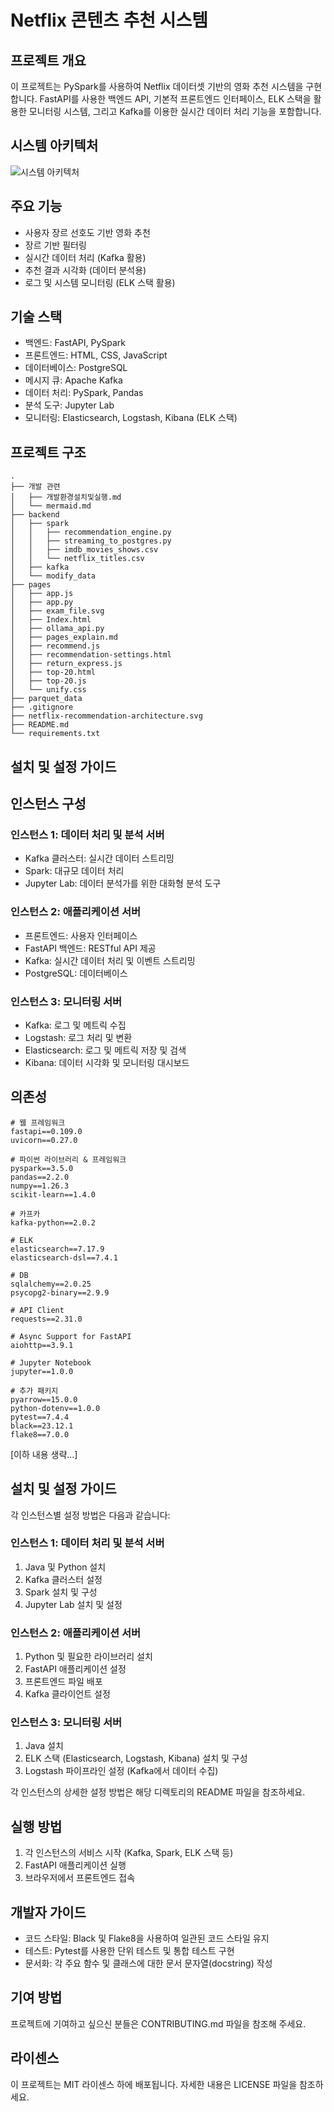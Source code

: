 # Netflix 콘텐츠 추천 시스템

## 프로젝트 개요
이 프로젝트는 PySpark를 사용하여 Netflix 데이터셋 기반의 영화 추천 시스템을 구현합니다. FastAPI를 사용한 백엔드 API, 기본적 프론트엔드 인터페이스, ELK 스택을 활용한 모니터링 시스템, 그리고 Kafka를 이용한 실시간 데이터 처리 기능을 포함합니다.

## 시스템 아키텍처

![시스템 아키텍처](./netflix-recommendation-architecture.svg)

## 주요 기능
- 사용자 장르 선호도 기반 영화 추천
- 장르 기반 필터링
- 실시간 데이터 처리 (Kafka 활용)
- 추천 결과 시각화 (데이터 분석용)
- 로그 및 시스템 모니터링 (ELK 스택 활용)

## 기술 스택
- 백엔드: FastAPI, PySpark
- 프론트엔드: HTML, CSS, JavaScript
- 데이터베이스: PostgreSQL
- 메시지 큐: Apache Kafka
- 데이터 처리: PySpark, Pandas
- 분석 도구: Jupyter Lab
- 모니터링: Elasticsearch, Logstash, Kibana (ELK 스택)

## 프로젝트 구조
```
.
├── 개발 관련
│   ├── 개발환경설치및실행.md
│   └── mermaid.md
├── backend
│   ├── spark
│   │   ├── recommendation_engine.py
│   │   ├── streaming_to_postgres.py
│   │   ├── imdb_movies_shows.csv
│   │   └── netflix_titles.csv
│   ├── kafka
│   └── modify_data
├── pages
│   ├── app.js
│   ├── app.py
│   ├── exam_file.svg
│   ├── Index.html
│   ├── ollama_api.py
│   ├── pages_explain.md
│   ├── recommend.js
│   ├── recommendation-settings.html
│   ├── return_express.js
│   ├── top-20.html
│   ├── top-20.js
│   └── unify.css
├── parquet_data
├── .gitignore
├── netflix-recommendation-architecture.svg
├── README.md
└── requirements.txt
```

## 설치 및 설정 가이드

## 인스턴스 구성

### 인스턴스 1: 데이터 처리 및 분석 서버
- Kafka 클러스터: 실시간 데이터 스트리밍
- Spark: 대규모 데이터 처리
- Jupyter Lab: 데이터 분석가를 위한 대화형 분석 도구

### 인스턴스 2: 애플리케이션 서버
- 프론트엔드: 사용자 인터페이스
- FastAPI 백엔드: RESTful API 제공
- Kafka: 실시간 데이터 처리 및 이벤트 스트리밍
- PostgreSQL: 데이터베이스

### 인스턴스 3: 모니터링 서버
- Kafka: 로그 및 메트릭 수집
- Logstash: 로그 처리 및 변환
- Elasticsearch: 로그 및 메트릭 저장 및 검색
- Kibana: 데이터 시각화 및 모니터링 대시보드

## 의존성

```
# 웹 프레임워크
fastapi==0.109.0
uvicorn==0.27.0

# 파이썬 라이브러리 & 프레임워크
pyspark==3.5.0
pandas==2.2.0
numpy==1.26.3
scikit-learn==1.4.0

# 카프카
kafka-python==2.0.2

# ELK
elasticsearch==7.17.9
elasticsearch-dsl==7.4.1

# DB
sqlalchemy==2.0.25
psycopg2-binary==2.9.9

# API Client
requests==2.31.0

# Async Support for FastAPI
aiohttp==3.9.1

# Jupyter Notebook
jupyter==1.0.0

# 추가 패키지
pyarrow==15.0.0
python-dotenv==1.0.0
pytest==7.4.4
black==23.12.1
flake8==7.0.0
```

[이하 내용 생략...]

## 설치 및 설정 가이드

각 인스턴스별 설정 방법은 다음과 같습니다:

### 인스턴스 1: 데이터 처리 및 분석 서버

1. Java 및 Python 설치
2. Kafka 클러스터 설정
3. Spark 설치 및 구성
4. Jupyter Lab 설치 및 설정

### 인스턴스 2: 애플리케이션 서버

1. Python 및 필요한 라이브러리 설치
2. FastAPI 애플리케이션 설정
3. 프론트엔드 파일 배포
4. Kafka 클라이언트 설정

### 인스턴스 3: 모니터링 서버

1. Java 설치
2. ELK 스택 (Elasticsearch, Logstash, Kibana) 설치 및 구성
3. Logstash 파이프라인 설정 (Kafka에서 데이터 수집)

각 인스턴스의 상세한 설정 방법은 해당 디렉토리의 README 파일을 참조하세요.

## 실행 방법

1. 각 인스턴스의 서비스 시작 (Kafka, Spark, ELK 스택 등)
2. FastAPI 애플리케이션 실행
3. 브라우저에서 프론트엔드 접속

## 개발자 가이드

- 코드 스타일: Black 및 Flake8을 사용하여 일관된 코드 스타일 유지
- 테스트: Pytest를 사용한 단위 테스트 및 통합 테스트 구현
- 문서화: 각 주요 함수 및 클래스에 대한 문서 문자열(docstring) 작성

## 기여 방법

프로젝트에 기여하고 싶으신 분들은 CONTRIBUTING.md 파일을 참조해 주세요.

## 라이센스

이 프로젝트는 MIT 라이센스 하에 배포됩니다. 자세한 내용은 LICENSE 파일을 참조하세요.
